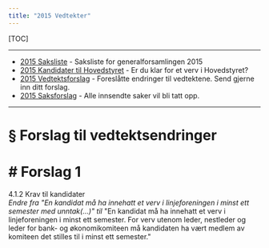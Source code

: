 ```yaml
---
title: "2015 Vedtekter"
---
```


[TOC]

---
* [2015 Saksliste](/wiki/online/generalforsamlingen/2015/saksliste) - Saksliste for generalforsamlingen 2015
* [2015 Kandidater til Hovedstyret](/wiki/online/generalforsamlingen/2015/valg) - Er du klar for et verv i Hovedstyret?
* [2015 Vedtektsforslag](/wiki/online/generalforsamlingen/2015/vedtekstforslag) - Foreslåtte endringer til vedtektene. Send gjerne inn ditt forslag.
* [2015 Saksforslag](/wiki/online/generalforsamlingen/2015/saksforslag) - Alle innsendte saker vil bli tatt opp.


---

# § Forslag til vedtektsendringer

# # Forslag 1 
4.1.2 Krav til kandidater  
*Endre fra "En kandidat må ha innehatt et verv i linjeforeningen i minst ett semester med unntak(...)" til* "En kandidat må ha innehatt et verv i linjeforeningen i minst ett semester. For verv utenom leder, nestleder og leder for bank- og økonomikomiteen må kandidaten ha vært medlem av komiteen det stilles til i minst ett semester."